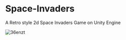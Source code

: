 # Space-Invaders
A Retro style 2d Space Invaders Game on Unity Engine


![36enzt](https://user-images.githubusercontent.com/43988219/61810711-759e2200-ae5d-11e9-8eb2-faa91e68c9c8.gif)
